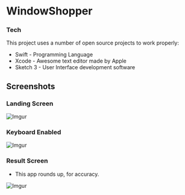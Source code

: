 # WindowShopper 
### Tech

This project uses a number of open source projects to work properly:

* Swift - Programming Language 
* Xcode - Awesome text editor made by Apple
* Sketch 3 - User Interface development software
 

## Screenshots 
### Landing Screen
![Imgur](https://i.imgur.com/FLXzOt6.png) 

### Keyboard Enabled
![Imgur](https://i.imgur.com/56dPo9A.png)

### Result Screen
- This app rounds up, for accuracy. 

 
![Imgur](https://i.imgur.com/wBHUpko.png)












